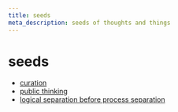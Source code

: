 ```yaml
---
title: seeds
meta_description: seeds of thoughts and things
---
```


# seeds

- [curation](./curation.md)
- [public thinking](./public-thinking.md)
- [logical separation before process separation](./content/seeds/logical-separation-before-process-separation.md)
